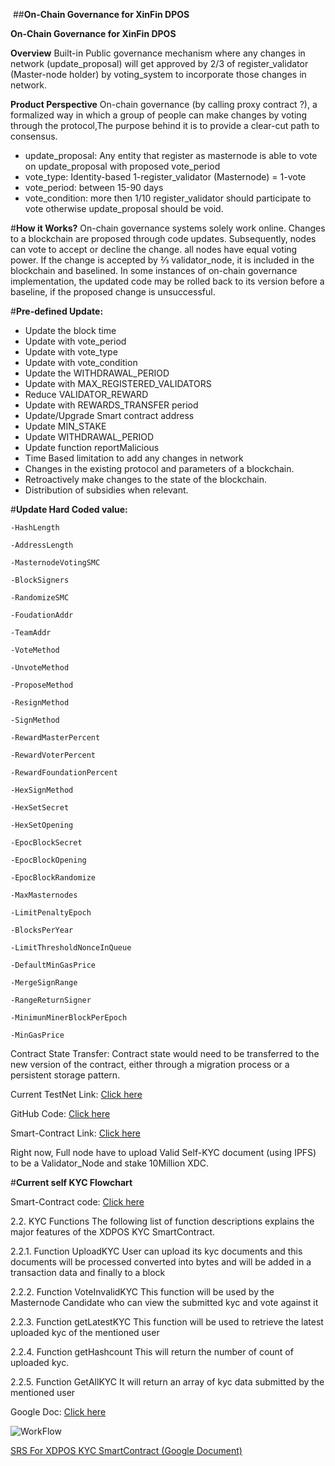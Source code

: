 ﻿
﻿
##**On-Chain Governance for XinFin DPOS**

**On-Chain Governance for XinFin DPOS**

**Overview**
Built-in Public governance mechanism where any changes in network (update_proposal) will get approved by 2/3 of register_validator (Master-node holder) by voting_system to incorporate those changes in network.

**Product Perspective**
On-chain governance (by calling proxy contract ?), a formalized way in which a group of people can make changes by voting through the protocol,The purpose behind it is to provide a clear-cut path to consensus. 


* update_proposal: Any entity that register as  masternode is able to vote on update_proposal with proposed vote_period
* vote_type: Identity-based 1-register_validator (Masternode) = 1-vote
* vote_period: between 15-90 days
* vote_condition: more then 1/10 register_validator should participate to vote otherwise update_proposal should be void.


#**How it Works?**
On-chain governance systems solely work online. Changes to a blockchain are proposed through code updates. Subsequently, nodes can vote to accept or decline the change. all nodes have equal voting power.  If the change is accepted by ⅔ validator_node, it is included in the blockchain and baselined. In some instances of on-chain governance implementation, the updated code may be rolled back to its version before a baseline, if the proposed change is unsuccessful.


#**Pre-defined Update:**

* Update the block time
* Update with vote_period
* Update with vote_type
* Update with vote_condition
* Update the WITHDRAWAL_PERIOD 
* Update with MAX_REGISTERED_VALIDATORS 
* Reduce VALIDATOR_REWARD
* Update with REWARDS_TRANSFER period
* Update/Upgrade Smart contract address
* Update MIN_STAKE
* Update WITHDRAWAL_PERIOD 
* Update function reportMalicious 
* Time Based limitation to add any changes in network
* Changes in the existing protocol and parameters of a blockchain.
* Retroactively make changes to the state of the blockchain.
* Distribution of subsidies when relevant.


#**Update Hard Coded value:**

    -HashLength

    -AddressLength

    -MasternodeVotingSMC

    -BlockSigners

    -RandomizeSMC

    -FoudationAddr

    -TeamAddr

    -VoteMethod

    -UnvoteMethod

    -ProposeMethod

    -ResignMethod

    -SignMethod

    -RewardMasterPercent

    -RewardVoterPercent

    -RewardFoundationPercent

    -HexSignMethod

    -HexSetSecret

    -HexSetOpening 

    -EpocBlockSecret

    -EpocBlockOpening

    -EpocBlockRandomize

    -MaxMasternodes

    -LimitPenaltyEpoch

    -BlocksPerYear

    -LimitThresholdNonceInQueue

    -DefaultMinGasPrice

    -MergeSignRange

    -RangeReturnSigner

    -MinimunMinerBlockPerEpoch

    -MinGasPrice


Contract State Transfer: Contract state would need to be transferred to the new version of the contract, either through a migration process or a persistent storage pattern.

Current TestNet Link: [Click here](https://XinFin.Network)

GitHub Code: [Click here](https://github.com/XinFinOrg/XDPoS-TestNet-Apothem)

Smart-Contract Link: [Click here](https://github.com/XinFinOrg/XDPoS-TestNet-Apothem/tree/master/contracts)

Right now, Full node have to upload Valid Self-KYC document (using IPFS) to be a Validator_Node and stake 10Million XDC.

#**Current self KYC Flowchart**

Smart-Contract code: [Click here](https://github.com/XinFinOrg/XDPoS-TestNet-Apothem/blob/master/contracts/validator/contract/XDCValidator.sol)


2.2. KYC Functions
The following list of function descriptions explains the major features of the XDPOS KYC SmartContract.

2.2.1.  Function UploadKYC
User can upload its kyc documents and this documents will be processed converted into bytes and will be added in a transaction data  and finally to a block

2.2.2.  Function VoteInvalidKYC
This function will be used by the Masternode Candidate who can view the submitted kyc and vote against it 	

2.2.3.  Function getLatestKYC
This function will be used to retrieve the latest  uploaded kyc of the mentioned user 

2.2.4.  Function getHashcount 
This will return the number of count of uploaded kyc.

2.2.5.  Function GetAllKYC
It will return an array of kyc data submitted by the mentioned user 


Google Doc: [Click here](https://docs.google.com/document/d/1GagNsOJaNgMj7UTMsUSKyJ_rBX9MjyDD5abd6dp1eOM/edit?usp=sharing_eil&ts=5c778823)

![WorkFlow](/assets/flow.jpg)

[SRS For XDPOS KYC SmartContract (Google Document)](https://docs.google.com/document/d/1GagNsOJaNgMj7UTMsUSKyJ_rBX9MjyDD5abd6dp1eOM/edit?usp=sharing_eil&ts=5c778823)

